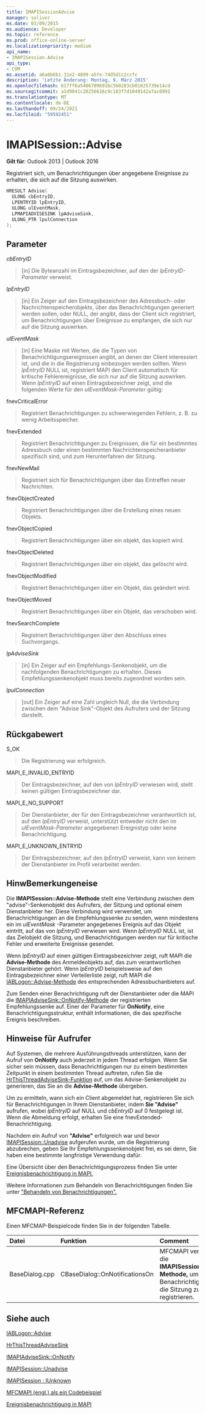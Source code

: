 ```yaml
---
title: IMAPISessionAdvise
manager: soliver
ms.date: 03/09/2015
ms.audience: Developer
ms.topic: reference
ms.prod: office-online-server
ms.localizationpriority: medium
api_name:
- IMAPISession.Advise
api_type:
- COM
ms.assetid: a6a6b6b1-31e2-4899-a5fe-74d5d1c2ccfc
description: 'Letzte Änderung: Montag, 9. März 2015'
ms.openlocfilehash: 617ff6a5486709691bc5b0283cb01825739e14cd
ms.sourcegitcommit: a1d9041c20256616c9c183f7d1049142a7ac6991
ms.translationtype: MT
ms.contentlocale: de-DE
ms.lasthandoff: 09/24/2021
ms.locfileid: "59592451"
---
```

# <a name="imapisessionadvise"></a>IMAPISession::Advise

  
  
**Gilt für**: Outlook 2013 | Outlook 2016 
  
Registriert sich, um Benachrichtigungen über angegebene Ereignisse zu erhalten, die sich auf die Sitzung auswirken.
  
```cpp
HRESULT Advise(
  ULONG cbEntryID,
  LPENTRYID lpEntryID,
  ULONG ulEventMask,
  LPMAPIADVISESINK lpAdviseSink,
  ULONG_PTR lpulConnection
);
```

## <a name="parameters"></a>Parameter

 _cbEntryID_
  
> [in] Die Byteanzahl im Eintragsbezeichner, auf den der  _lpEntryID-Parameter_ verweist. 
    
 _lpEntryID_
  
> [in] Ein Zeiger auf den Eintragsbezeichner des Adressbuch- oder Nachrichtenspeicherobjekts, über das Benachrichtigungen generiert werden sollen, oder NULL, der angibt, dass der Client sich registriert, um Benachrichtigungen über Ereignisse zu empfangen, die sich nur auf die Sitzung auswirken. 
    
 _ulEventMask_
  
> [in] Eine Maske mit Werten, die die Typen von Benachrichtigungsereignissen angibt, an denen der Client interessiert ist, und die in die Registrierung einbezogen werden sollten. Wenn  _lpEntryID_ NULL ist, registriert MAPI den Client automatisch für kritische Fehlerereignisse, die sich nur auf die Sitzung auswirken. Wenn  _lpEntryID_ auf einen Eintragsbezeichner zeigt, sind die folgenden Werte für den  _ulEventMask-Parameter_ gültig: 
    
fnevCriticalError 
  
> Registriert Benachrichtigungen zu schwerwiegenden Fehlern, z. B. zu wenig Arbeitsspeicher.
    
fnevExtended 
  
> Registriert Benachrichtigungen zu Ereignissen, die für ein bestimmtes Adressbuch oder einen bestimmten Nachrichtenspeicheranbieter spezifisch sind, und zum Herunterfahren der Sitzung.
    
fnevNewMail 
  
> Registriert sich für Benachrichtigungen über das Eintreffen neuer Nachrichten. 
    
fnevObjectCreated 
  
> Registriert Benachrichtigungen über die Erstellung eines neuen Objekts.
    
fnevObjectCopied
  
> Registriert Benachrichtigungen über ein objekt, das kopiert wird.
    
fnevObjectDeleted
  
> Registriert Benachrichtigungen über ein objekt, das gelöscht wird.
    
fnevObjectModified
  
> Registriert Benachrichtigungen über ein Objekt, das geändert wird.
    
fnevObjectMoved
  
> Registriert Benachrichtigungen über ein Objekt, das verschoben wird.
    
fnevSearchComplete
  
> Registriert Benachrichtigungen über den Abschluss eines Suchvorgangs.
    
 _lpAdviseSink_
  
> [in] Ein Zeiger auf ein Empfehlungs-Senkenobjekt, um die nachfolgenden Benachrichtigungen zu erhalten. Dieses Empfehlungssenkenobjekt muss bereits zugeordnet worden sein.
    
 _lpulConnection_
  
> [out] Ein Zeiger auf eine Zahl ungleich Null, die die Verbindung zwischen dem "Advise Sink"-Objekt des Aufrufers und der Sitzung darstellt.
    
## <a name="return-value"></a>Rückgabewert

S_OK 
  
> Die Registrierung war erfolgreich.
    
MAPI_E_INVALID_ENTRYID 
  
> Der Eintragsbezeichner, auf den von  _lpEntryID_ verwiesen wird, stellt keinen gültigen Eintragsbezeichner dar. 
    
MAPI_E_NO_SUPPORT 
  
> Der Dienstanbieter, der für den Eintragsbezeichner verantwortlich ist, auf den  _lpEntryID_ verweist, unterstützt entweder nicht den im  _ulEventMask-Parameter_ angegebenen Ereignistyp oder keine Benachrichtigung. 
    
MAPI_E_UNKNOWN_ENTRYID 
  
> Der Eintragsbezeichner, auf den  _lpEntryID_ verweist, kann von keinem der Dienstanbieter im Profil verarbeitet werden. 
    
## <a name="remarks"></a>HinwBemerkungeneise

Die **IMAPISession::Advise-Methode** stellt eine Verbindung zwischen dem "advise"-Senkenobjekt des Aufrufers, der Sitzung und optional einem Dienstanbieter her. Diese Verbindung wird verwendet, um Benachrichtigungen an die Empfehlungssenke zu senden, wenn mindestens ein im  _ulEventMask_ -Parameter angegebenes Ereignis auf das Objekt eintritt, auf das von  _lpEntryID_ verwiesen wird. Wenn  _lpEntryID_ NULL ist, ist das Zielobjekt die Sitzung, und Benachrichtigungen werden nur für kritische Fehler und erweiterte Ereignisse gesendet. 
  
Wenn  _lpEntryID_ auf einen gültigen Eintragsbezeichner zeigt, ruft MAPI die **Advise-Methode** des Anmeldeobjekts auf, das zum verantwortlichen Dienstanbieter gehört. Wenn  _lpEntryID_ beispielsweise auf den Eintragsbezeichner einer Verteilerliste zeigt, ruft MAPI die [IABLogon::Advise-Methode](iablogon-advise.md) des entsprechenden Adressbuchanbieters auf. 
  
Zum Senden einer Benachrichtigung ruft der Dienstanbieter oder die MAPI die [IMAPIAdviseSink::OnNotify-Methode](imapiadvisesink-onnotify.md) der registrierten Empfehlungssenke auf. Einer der Parameter für **OnNotify**, eine Benachrichtigungsstruktur, enthält Informationen, die das spezifische Ereignis beschreiben.
  
## <a name="notes-to-callers"></a>Hinweise für Aufrufer

Auf Systemen, die mehrere Ausführungsthreads unterstützen, kann der Aufruf von **OnNotify** auch jederzeit in jedem Thread erfolgen. Wenn Sie sicher sein müssen, dass Benachrichtigungen nur zu einem bestimmten Zeitpunkt in einem bestimmten Thread auftreten, rufen Sie die [HrThisThreadAdviseSink-Funktion](hrthisthreadadvisesink.md) auf, um das Advise-Senkenobjekt zu generieren, das Sie an die **Advise-Methode** übergeben. 
  
Um zu ermitteln, wann sich ein Client abgemeldet hat, registrieren Sie sich für Benachrichtigungen in Ihrem Dienstanbieter, indem **Sie "Advise"** aufrufen, wobei  _lpEntryID_ auf NULL und  _cbEntryID_ auf 0 festgelegt ist. Wenn die Abmeldung erfolgt, erhalten Sie eine fnevExtended-Benachrichtigung. 
  
Nachdem ein Aufruf von **"Advise"** erfolgreich war und bevor [IMAPISession::Unadvise](imapisession-unadvise.md) aufgerufen wurde, um die Registrierung abzubrechen, geben Sie Ihr Empfehlungssenkenobjekt frei, es sei denn, Sie haben eine bestimmte langfristige Verwendung dafür. 
  
Eine Übersicht über den Benachrichtigungsprozess finden Sie unter [Ereignisbenachrichtigung in MAPI.](event-notification-in-mapi.md) 
  
Weitere Informationen zum Behandeln von Benachrichtigungen finden Sie unter ["Behandeln von Benachrichtigungen".](handling-notifications.md) 
  
## <a name="mfcmapi-reference"></a>MFCMAPI-Referenz

Einen MFCMAP-Beispielcode finden Sie in der folgenden Tabelle.
  
|**Datei**|**Funktion**|**Comment**|
|:-----|:-----|:-----|
|BaseDialog.cpp  <br/> |CBaseDialog::OnNotificationsOn  <br/> |MFCMAPI verwendet die **IMAPISession::Advise-Methode,** um sich für Benachrichtigungen für die Sitzung zu registrieren.  <br/> |
   
## <a name="see-also"></a>Siehe auch



[IABLogon::Advise](iablogon-advise.md)
  
[HrThisThreadAdviseSink](hrthisthreadadvisesink.md)
  
[IMAPIAdviseSink::OnNotify](imapiadvisesink-onnotify.md)
  
[IMAPISession::Unadvise](imapisession-unadvise.md)
  
[IMAPISession : IUnknown](imapisessioniunknown.md)


[MFCMAPI (engl.) als ein Codebeispiel](mfcmapi-as-a-code-sample.md)
  
[Ereignisbenachrichtigung in MAPI](event-notification-in-mapi.md)

